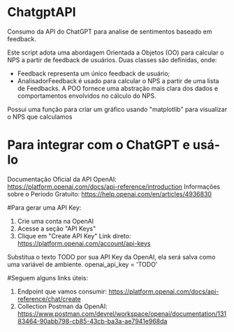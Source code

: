 # ChatgptAPI
Consumo da API do ChatGPT para analise de sentimentos baseado em feedback.


Este script adota uma abordagem Orientada a Objetos (OO) para calcular o NPS a partir de feedback de usuários.
Duas classes são definidas, onde:
- Feedback representa um único feedback de usuário;
- AnalisadorFeedback é usado para calcular o NPS a partir de uma lista de Feedbacks.
A POO fornece uma abstração mais clara dos dados e comportamentos envolvidos no cálculo do NPS.

Possui uma função para criar um gráfico usando "matplotlib" para visualizar o NPS que calculamos

# Para integrar com o ChatGPT e usá-lo
Documentação Oficial da API OpenAI: https://platform.openai.com/docs/api-reference/introduction
Informações sobre o Período Gratuito: https://help.openai.com/en/articles/4936830

#Para gerar uma API Key:
1. Crie uma conta na OpenAI
2. Acesse a seção "API Keys"
3. Clique em "Create API Key"
Link direto: https://platform.openai.com/account/api-keys

Substitua o texto TODO por sua API Key da OpenAI, ela será salva como uma variável de ambiente.
openai_api_key = 'TODO'

#Seguem alguns links úteis:
1. Endpoint que vamos consumir: https://platform.openai.com/docs/api-reference/chat/create
2. Collection Postman da OpenAI: https://www.postman.com/devrel/workspace/openai/documentation/13183464-90abb798-cb85-43cb-ba3a-ae7941e968da
